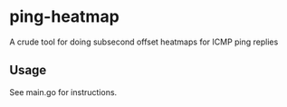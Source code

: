 # ping-heatmap

A crude tool for doing subsecond offset heatmaps for ICMP ping replies

## Usage

See main.go for instructions.
